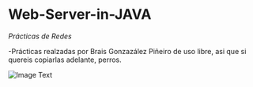 # Web-Server-in-JAVA
   
 *Prácticas de Redes*
  
-Prácticas realzadas por Brais Gonzazález Piñeiro de uso libre, asi que si quereis copiarlas adelante, perros.

![Image Text]( https://1000marcas.net/wp-content/uploads/2019/12/UDC-emblema-600x338.jpg)
   



